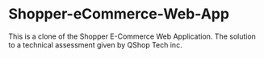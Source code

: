 # Shopper-eCommerce-Web-App
This is a clone of the Shopper E-Commerce Web Application.  The solution to a technical assessment given by QShop Tech inc.
